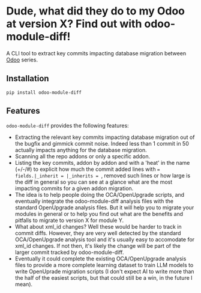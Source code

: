 # Dude, what did they do to my Odoo at version X? Find out with odoo-module-diff!

<!--- shortdesc-begin -->

A CLI tool to extract key commits impacting database migration between [Odoo](https://odoo.com) series.

<!--- shortdesc-end -->

## Installation

<!--- install-begin -->

```console
pip install odoo-module-diff
```

## Features

<!--- features-begin -->

`odoo-module-diff` provides the following features:

* Extracting the relevant key commits impacting database migration out of the bugfix and gimmick commit noise. Indeed less than 1 commit in 50 actually impacts anything for the database migration.
* Scanning all the repo addons or only a specific addon.
* Listing the key commits, addon by addon and with a 'heat' in the name (+/-/#) to explicit how much the commit added lines with `= fields.|_inherit = |_inherits = `, removed such lines or how large is the diff in general so you can see at a glance what are the most impacting commits for a given addon migration.
* The idea is to help people doing the OCA/OpenUpgrade scripts, and eventually integrate the odoo-module-diff analysis files with the standard OpenUpgrade analysis files. But it will help you to migrate your modules in general or to help you find out what are the benefits and pitfalls to migrate to version X for module Y.
* What about xml_id changes? Well these would be harder to track in commit diffs. However, they are very well detected by the standard OCA/OpenUpgrade analysis tool and it's usually easy to accomodate for xml_id changes. If not then, it's likely the change will be part of the larger commit tracked by odoo-module-diff.
* Eventually it could complete the existing OCA/OpenUpgrade analysis files to provide a more complete learning dataset to train LLM models to write OpenUprade migration scripts (I don't expect AI to write more than the half of the easiest scripts, but that could still be a win, in the future I mean).
